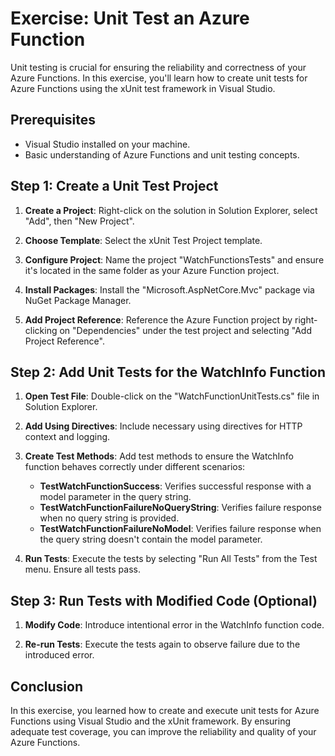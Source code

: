 # Exercise: Unit Test an Azure Function

Unit testing is crucial for ensuring the reliability and correctness of your Azure Functions. In this exercise, you'll learn how to create unit tests for Azure Functions using the xUnit test framework in Visual Studio.

## Prerequisites

- Visual Studio installed on your machine.
- Basic understanding of Azure Functions and unit testing concepts.

## Step 1: Create a Unit Test Project

1. **Create a Project**: Right-click on the solution in Solution Explorer, select "Add", then "New Project".

2. **Choose Template**: Select the xUnit Test Project template.

3. **Configure Project**: Name the project "WatchFunctionsTests" and ensure it's located in the same folder as your Azure Function project.

4. **Install Packages**: Install the "Microsoft.AspNetCore.Mvc" package via NuGet Package Manager.

5. **Add Project Reference**: Reference the Azure Function project by right-clicking on "Dependencies" under the test project and selecting "Add Project Reference".

## Step 2: Add Unit Tests for the WatchInfo Function

1. **Open Test File**: Double-click on the "WatchFunctionUnitTests.cs" file in Solution Explorer.

2. **Add Using Directives**: Include necessary using directives for HTTP context and logging.

3. **Create Test Methods**: Add test methods to ensure the WatchInfo function behaves correctly under different scenarios:
   - **TestWatchFunctionSuccess**: Verifies successful response with a model parameter in the query string.
   - **TestWatchFunctionFailureNoQueryString**: Verifies failure response when no query string is provided.
   - **TestWatchFunctionFailureNoModel**: Verifies failure response when the query string doesn't contain the model parameter.

4. **Run Tests**: Execute the tests by selecting "Run All Tests" from the Test menu. Ensure all tests pass.

## Step 3: Run Tests with Modified Code (Optional)

1. **Modify Code**: Introduce intentional error in the WatchInfo function code.

2. **Re-run Tests**: Execute the tests again to observe failure due to the introduced error.

## Conclusion

In this exercise, you learned how to create and execute unit tests for Azure Functions using Visual Studio and the xUnit framework. By ensuring adequate test coverage, you can improve the reliability and quality of your Azure Functions.
